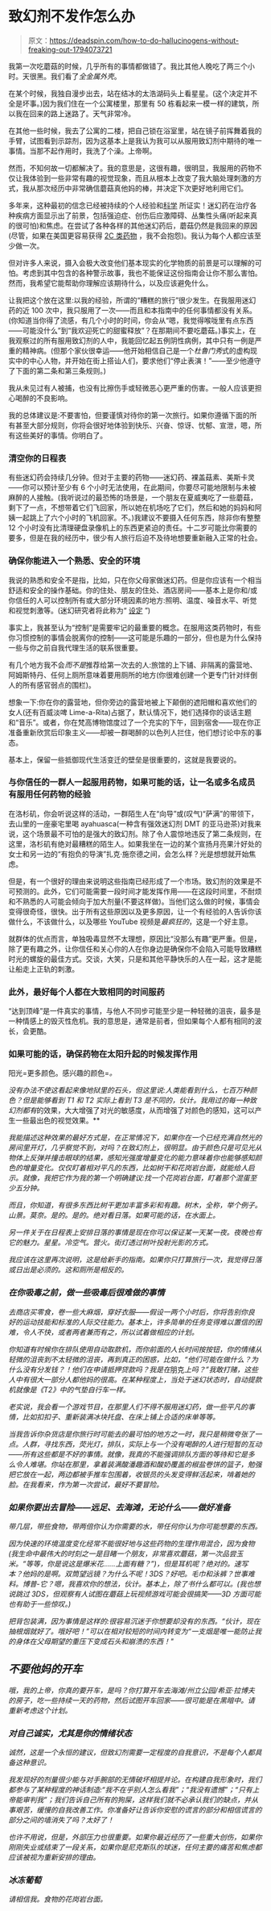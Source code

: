 # 致幻剂不发作怎么办

> 原文：<https://deadspin.com/how-to-do-hallucinogens-without-freaking-out-1794073721>

我第一次吃蘑菇的时候，几乎所有的事情都做错了。我比其他人晚吃了两三个小时。天很黑。我们看了*全金属外壳*。



在某个时候，我独自漫步出去，站在结冰的太浩湖码头上看星星。(这个决定并不全是坏事。)因为我们住在一个公寓楼里，那里有 50 栋看起来一模一样的建筑，所以我在回来的路上迷路了。天气非常冷。

在其他一些时候，我去了公寓的二楼，把自己锁在浴室里，站在镜子前挥舞着我的手臂，试图看到示踪剂，因为这基本上是我认为我可以从服用致幻剂中期待的唯一事情。当那不起作用时，我洗了个澡。上帝啊。

然而，不知何故一切都解决了。我的意思是，这很有趣，很明显，我服用的药物不仅让我体验到一些非常有趣的视觉现象，而且从根本上改变了我大脑处理刺激的方式，我从那次经历中非常确信蘑菇真他妈的棒，并决定下次更好地利用它们。

多年来，这种最初的信念已经被持续的个人经验和[科学](https://www.nytimes.com/2014/03/04/health/lsd-reconsidered-for-therapy.html) 所证实！迷幻药在治疗各种疾病方面显示出了前景，包括强迫症、创伤后应激障碍、丛集性头痛(听起来真的很可怕)和焦虑。在尝试了各种各样的其他迷幻药后，蘑菇仍然是我回来的原因(尽管，如果在美国更容易获得 [2C 类药物](https://en.wikipedia.org/wiki/2C_(psychedelics)) ，我不会抱怨)。我认为每个人都应该至少做一次。

但对许多人来说，摄入会极大改变他们基本现实的化学物质的前景是可以理解的可怕。考虑到其中包含的各种警示故事，我也不能保证这份指南会让你不那么害怕。然而，我希望它能帮助你理解应该期待什么，以及应该避免什么。

让我把这个放在这里:以我的经验，所谓的“糟糕的旅行”很少发生。在我服用迷幻药的近 100 次中，我只服用了一次——而且和本指南中的任何事情都没有关系。(你知道当你得了流感，有几个小时的时间，你会从“嗯，我觉得喉咙里有点东西——可能没什么”到“我欢迎死亡的甜蜜释放”？在那期间不要吃蘑菇。)事实上，在我观察过的所有服用致幻剂的人中，我能回忆起五例阴性病例，其中只有一例是严重的精神病。(但那个家伙很幸运——他开始相信自己是一个*杜鲁门秀*式的虚构现实中的中心人物，并开始在街上搭讪人们，要求他们“停止表演！”——至少他遵守了下面的第二条和第三条规则。)

我从未见过有人被捕，也没有比擦伤手或轻微恶心更严重的伤害。一般人应该更担心喝醉的不良影响。

我的总体建议是:不要害怕，但要谨慎对待你的第一次旅行。如果你遵循下面的所有甚至大部分规则，你将会很好地体验到快乐、兴奋、惊讶、忧郁、宣泄，嗯，所有这些美好的事情。你明白了。

### **清空你的日程表**

有些迷幻药会持续几分钟。但对于主要的药物——迷幻药、裸盖菇素、美斯卡灵——你可以预计至少有 6 个小时无法使用，在此期间，你要尽可能地限制与未被麻醉的人接触。(我听说过的最恐怖的场景是，一个朋友在夏威夷吃了一些蘑菇，剩下了一点，不想带着它们飞回家，所以她在机场吃了它们，然后和她的妈妈和阿姨一起跳上了六个小时的飞机回家。不。)我建议不要摄入任何东西，除非你有整整 12 个小时没有比清理硬盘录像机上的东西更紧迫的责任。十二岁可能比你需要的要多，但是在我的经历中，很少有人旅行后迫不及待地想要重新融入正常的社会。

### **确保你能进入一个熟悉、安全的环境**

我说的熟悉和安全不是指，比如，只在你父母家做迷幻药。但是你应该有一个相当舒适和安全的操作基础。你的住处、朋友的住处、酒店房间——基本上是你和/或你信任的人可以控制所有或大部分环境因素的地方:照明、温度、噪音水平、听觉和视觉刺激等。(迷幻研究者将此称为“ [设定](https://en.wikipedia.org/wiki/Set_and_setting) ”)

事实上，我甚至认为“控制”是需要牢记的最重要的概念。在服用这类药物时，有些你习惯控制的事情会脱离你的控制——这可能是乐趣的一部分，但也是为什么保持一些与你之前自我代理生活的联系很重要。

有几个地方我不会*而不是*推荐给第一次去的人:旅馆的上下铺、非隔离的露营地、阿姆斯特丹、任何上厕所意味着要用厕所的地方(你很难创建一个更专门针对绊倒人的所有感官弱点的围栏)。

想象一下:你在你的露营地，但你旁边的露营地被上下颠倒的遮阳帽和喜欢他们的女人(还有百威淡啤 Lime-a-Rita)占据了，默认情况下，她们选择你的谈话主题和“音乐”。或者，你在梵高博物馆度过了一个充实的下午，回到宿舍——现在你正准备重新欣赏后印象主义——却被一群喝醉的以色列人拦住，他们想讨论中东的事态。

基本上，保留一些抵御现代生活变迁的壁垒是很重要的，这就是我要说的。

### **与你信任的一群人一起服用药物，如果可能的话，让一名或多名成员有服用任何药物的经验**

在洛杉矶，你会听说这样的活动，一群陌生人在“向导”或(叹气)“萨满”的带领下，去山里的一座豪宅里喝 ayahuasca(一种含有强效迷幻剂 DMT 的亚马逊茶)对我来说，这个场景最不可怕的是强大的致幻剂。除了令人震惊地违反了第二条规则，在这里，洛杉矶有绝对最糟糕的陌生人。如果我坐在一边的某个宣扬月亮果汁好处的女士和另一边的“有抱负的导演”扎克·施奈德之间，会怎么样？光是想想就开始焦虑。

但是，有一个很好的理由来说明这些指南已经形成了一个市场。致幻剂的效果是不可预测的。此外，它们可能需要一段时间才能发挥作用——在这段时间里，不耐烦和不熟悉的人可能会倾向于加大剂量(不要这样做)。当他们这么做的时候，事情会变得很奇怪，很快。出于所有这些原因以及更多原因，让一个有经验的人告诉你该做什么，不该做什么，以及哪些 YouTube 视频是*最疯狂的*，这是一个好主意。

就群体的优点而言，单独吸毒显然不太理想，原因比“没那么有趣”更严重。但是，除了更有趣之外，让你信任和关心你的人在你身边是确保你不会陷入可能导致糟糕时光的螺旋的最佳方式。交谈，大笑，只是和其他平静快乐的人在一起，这才是能让船走上正轨的刺激。

### **此外，最好每个人都在大致相同的时间服药**

“达到顶峰”是一件真实的事情，与他人不同步可能至少是一种轻微的沮丧，最多是一种情感上的毁灭性危机。我的意思是，通常是前者，但如果每个人都有相同的波长，会更酷。

### **如果可能的话，确保药物在太阳升起的时候发挥作用**

阳光=更多颜色。感兴趣的颜色=*。*

*没有办法不使这看起来像地狱里的石头，但这里说:人类能看到什么，七百万种颜色？但是能够看到 T1 和 T2 实际上看到 T3 是不同的，伙计。我用过的每一种致幻剂都有*的效果，大大增强了对光的敏感度，从而增强了对颜色的感知，这可以产生一些最出色的视觉效果。**

*我能描述这种效果的最好方式是，在正常情况下，如果你在一个已经充满自然光的房间里开灯，几乎察觉不到，对吗？在致幻剂上，很明显。由于颜色只是可见光从物体上反弹并撞击眼球的结果，感知光强度增量变化的能力意味着你也能够感知颜色的增量变化。仅仅盯着相对平凡的东西，比如树干和花岗岩台面，就能给人启示。就像，我把它作为我的第一个明确建议:找一个花岗岩台面，盯着那个混蛋至少五分钟。*

*而且，你知道，有很多东西比树干更加丰富多彩和有趣。树木，*全称*，举个例子。山景。莫奈。是的。是的。绝对看日落。如果可能的话，在水面上。*

*另一件关于在日程表上安排日落的事情是现在你可以保证某一天某一夜。夜晚也有它的魅力。星星。冷空气。营火。街灯透过树叶投射光影的方式。*

*我应该在这里再次说明，这是给新手的指南。如果你只打算旅行一次，我觉得日落或日出是必须的。这和厕所是相反的。*

### ***在你吸毒之前，做一些吸毒后很难做的事情***

*去商店买零食，卷一些大麻烟，穿好衣服——假设一两个小时后，你将告别你良好的运动技能和标准的人际交往能力。基本上，许多简单的任务变得难以置信的困难，令人不快，或者两者兼而有之，所以试着做相应的计划。*

*你知道有时候你在排队使用自动取款机，而你前面的人长时间按按钮，你的情绪从轻微的沮丧到不太轻微的沮丧，再到真正的困惑，比如，“他们可能在做什么？为什么没有分发钱？！他们在申请抵押贷款吗？我是在*朋克*上吗？”我敢打赌，这些人中有很大一部分人都他妈的很高。在某种程度上，当处于迷幻状态时，自动提款机就像是《T2》中的气垫自行车一样。*

*老实说，我会看一个游戏节目，在那里人们不得不服用迷幻药，做一些平凡的事情，比如扣扣子、重新装满冰块托盘、在床上铺上合适的床单等等。*

*当我告诉你杂货店是你旅行时可能去的最可怕的地方之一时，我只是稍微夸张了一点。人群，寻找东西，荧光灯，*排队*，实际上与一个没有喝醉的人进行短暂的互动——所有这些都是不好的事情。就像，我真的不能强调排队方面的等待和它是多么令人难堪。你站在那里，拿着装满酸潘趣酒和酸奶覆盖的椒盐卷饼的篮子，勉强把它放在一起，两边都被手推车包围着，收银员的头发变得鲜活起来，啃着她的脸。在我看来，作为第一次尝试，最好不要冒险。*

### *如果你要出去冒险——远足、去海滩，无论什么——做好准备*

*带几层，带些食物，带两倍你认为你需要的水，带任何你认为你可能想要的东西。*

*因为快速的环境温度变化经常不能很好地与这些药物的生理作用混合，因为食物(我生命中最伟大的时刻之一是目睹一个朋友，非常喜欢蘑菇，第一次品尝玉米。“等等，你是说这是爆米花……上面有糖？”)，但是耳机呢？绝对的。速写本？他妈的是啊。双筒望远镜？为什么不呢！3DS？好吧。毛巾和泳裤？世事难料。博普-它？嗯，我喜欢你的想法，伙计。基本上，除了书什么都可以。(我也想说跳过 3DS，但观察有人试图在蘑菇上玩视频游戏可能会很搞笑——3D 方面可能也有助于一些惊叹。)*

*把背包装满，因为事情是这样的:很容易沉迷于你想要却没有的东西。“伙计，现在抽根烟就好了。哦好吧！”可以在相对较短的时间内转变为“一支烟是唯一能防止我的身体在父母期望的重压下变成石头和崩溃的东西！"*

## *不要他妈的开车*

*哦，我的上帝，你真的要开车，是吗？你打算开车去海滩/州立公园/希亚·拉博夫的房子，吃一些持续一天的药物，然后试图开车回家——很可能是在黑暗中。请重新考虑这个计划。*

### *对自己诚实，尤其是你的情绪状态*

*诚然，这是一个永恒的建议，但致幻剂需要一定程度的自我意识，不是每个人都具备这种意识。*

*我发现好的剂量很少能与对手腕部的无情破坏相提并论。在构建自我形象时，我们都参与了某种程度的神话制造:“我不在乎别人怎么看我”；“我没有遗憾”；“只有上帝能审判我”；我们告诉自己所有的狗屎，这样我们就不必承认我们的缺点，并从事艰苦，缓慢的自我改善工作。你准备好让告诉你安慰的谎言的部分和相信谎言的部分之间的墙消失了吗？太好了！*

*也许不用说，但是，外部压力也很重要。如果你最近经历了一些重大创伤，如果你刚刚失业或结束了一段关系，如果你是尼克斯队的球迷，任何主要的痛苦和焦虑都应该被视为重新安排的理由。*

### ***冰冻葡萄***

*请相信我。食物的花岗岩台面。*